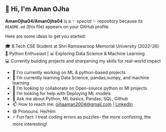 ## 👋 Hi, I'm Aman OJha


**AmanOjha04/AmanOjha04** is a ✨ _special_ ✨ repository because its `README.md` (this file) appears on your GitHub profile.

Here are some ideas to get you started:

🎓 B.Tech CSE Student at Shri Ramswaroop Memorial University (2022–26)  
🐍 Python Enthusiast | 📊 Exploring Data Science & Machine Learning  
💻 Currently building projects and sharpening my skills for real-world impact

- 🔭 I'm currently working on ML & python-based projects 
- 🌱 I’m currently learning Data Science, pandas,numpy, and machine learning 
- 👯 I’m looking to collaborate on Open-source python or Ml projects
- 🤔 I’m looking for help with Deploying ML models
- 💬 Ask me about Python, ML basics, Pandas, SQL, Github 
- 📫 How to reach me: [ojhaaman2004@gmail.com](mailto:ojhaaman2004@gmail.com) | [LinkedIn](https://www.linkedin.com/in/aman-ojha-1605a42a5)
- 😄 Pronouns: He/Him
- ⚡ Fun fact: I treat coding errors as puzzles- the more confusing, the more interesting!


